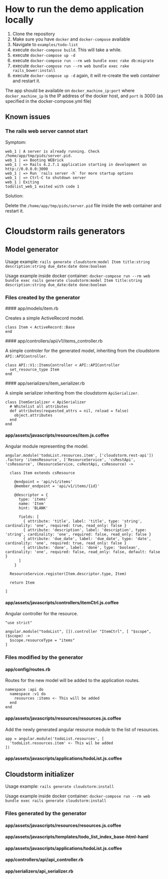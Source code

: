 # How to run the demo application locally

1. Clone the repository
2. Make sure you have `docker` and `docker-compose` available
3. Navigate to `examples/todo-list`
4. execute `docker-compose build`. This will take a while.
5. execute `docker-compose up -d`
6. execute `docker-compose run --rm web bundle exec rake db:migrate`
7. execute `docker-compose run --rm web bundle exec rake rails_bower:install`
8. execute `docker-compose up -d` again, it will re-create the web container and restart it.

The app should be available on `docker_machine_ip:port` where `docker_machine_ip` is the IP address of the docker host, and `port` is 3000 (as specified in the docker-compose.yml file)

## Known issues

### The rails web server cannot start
Symptom:
```
web_1 | A server is already running. Check /home/app/tmp/pids/server.pid.
web_1 | => Booting WEBrick
web_1 | => Rails 4.2.7.1 application starting in development on http://0.0.0.0:3000
web_1 | => Run `rails server -h` for more startup options
web_1 | => Ctrl-C to shutdown server
web_1 | Exiting
todolist_web_1 exited with code 1
```
Solution:

Delete the `/home/app/tmp/pids/server.pid` file inside the web container and restart it.

# Cloudstorm rails generators

## Model generator

Usage example:
`rails generate cloudstorm:model Item title:string description:string due_date:date done:boolean`

Usage example inside docker container:
`docker-compose run --rm web bundle exec rails generate cloudstorm:model Item title:string description:string due_date:date done:boolean`

### Files created by the generator

#### app/models/item.rb

Creates a simple ActiveRecord model.
```
class Item < ActiveRecord::Base
end

```

#### app/controllers/api/v1/items_controller.rb

A simple controler for the generated model, inheriting from the cloudstorm `API::APIController`.
```
class API::V1::ItemsController < API::APIController
  set_resource_type Item
end

```

#### app/serializers/item_serializer.rb

A simple serializer inheriting from the cloudstorm `ApiSerializer`.
```
class ItemSerializer < ApiSerializer
  # Whitelist all attributes
  def attributes(requested_attrs = nil, reload = false)
    object.attributes
  end
end

```

#### app/assets/javascripts/resources/item.js.coffee

Angular module representing the model.
```
angular.module('todoList.resources.item', ['cloudstorm.rest-api'])
.factory 'itemsResource', ['ResourceService', 'csRestApi', 'csResource', (ResourceService, csRestApi, csResource) ->

  class Item extends csResource

    @endpoint = 'api/v1/items'
    @member_endpoint = 'api/v1/items/{id}'

    @descriptor = {
      type: 'items'
      name: 'Item'
      hint: 'BLANK'

      fields: [
        { attribute: 'title', label: 'title', type: 'string', cardinality: 'one', required: true, read_only: false }
        { attribute: 'description', label: 'description', type: 'string', cardinality: 'one', required: false, read_only: false }
        { attribute: 'due_date', label: 'due_date', type: 'date', cardinality: 'one', required: true, read_only: false }
        { attribute: 'done', label: 'done', type: 'boolean', cardinality: 'one', required: false, read_only: false, default: false }
      ]
    }

  ResourceService.register(Item.descriptor.type, Item)

  return Item

]
```

#### app/assets/javascripts/controllers/itemCtrl.js.coffee

Angular controller for the resource.
```
"use strict"

angular.module("todoList", []).controller "ItemCtrl", [ "$scope", ($scope) ->
  $scope.resourceType = "items"
]
```


### Files modified by the generator

#### app/config/routes.rb
Routes for the new model will be added to the application routes.
```
namespace :api do
  namespace :v1 do
    resources :items <- This will be added
  end
end
```
#### app/assets/javascripts/resources/resources.js.coffee
Add the newly generated angular resource module to the list of resources.
```
app = angular.module('todoList.resources', [
  'todoList.resources.item' <- This wil be added
])

```
#### app/assets/javascripts/applications/todoList.js.coffee

## Cloudstorm initializer

Usage example:
`rails generate cloudstorm:install`

Usage example inside docker container:
`docker-compose run --rm web bundle exec rails generate cloudstorm:install`

### Files generated by the generator

#### app/assets/javascripts/resources/resources.js.coffee
#### app/assets/javascripts/templates/todo_list_index_base-html-haml
#### app/assets/javascripts/applications/todoList.js.coffee
#### app/controllers/api/api_controller.rb
#### app/serializers/api_serializer.rb
